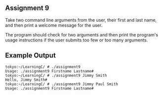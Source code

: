 ## Assignment 9
Take two command line arguments from the user, their first and last name, and then print a welcome message for the user. 

The program should check for two arguments and then print the program's usage instructions if the user submits too few or too many arguments.

## Example Output
```terminal_session
tokyo:~/LearningC/ # ./assignment9                                   
Usage: ./assignment9 Firstname Lastname#
tokyo:~/LearningC/ # ./assignment9 Jimmy Smith                      
Hello, Jimmy Smith#
tokyo:~/LearningC/ # ./assignment9 Jimmy Paul Smith                  
Usage: ./assignment9 Firstname Lastname#
```